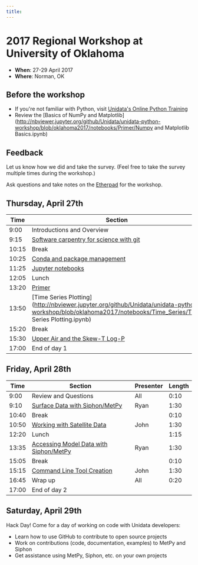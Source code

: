```yaml
---
title:
---
```

# 2017 Regional Workshop at University of Oklahoma

- **When**: 27-29 April 2017
- **Where**: Norman, OK

## Before the workshop
- If you're not familiar with Python, visit [Unidata's Online Python Training](https://unidata.github.io/online-python-training)
- Review the [Basics of NumPy and Matplotlib](http://nbviewer.jupyter.org/github/Unidata/unidata-python-workshop/blob/oklahoma2017/notebooks/Primer/Numpy and Matplotlib Basics.ipynb)

## Feedback
Let us know how we did and take the survey. (Feel free to take the survey multiple times during the workshop.)

Ask questions and take notes on the [Etherpad](https://etherpad.wikimedia.org/p/unidata-ou-workshop) for the workshop.

## Thursday, April 27th

|  Time | Section                                      | Presenter   | Length |
|--------|----------------------------------------------|----------------|-----------|
|  9:00 | Introductions and Overview                   |All         |  0:15  |
|  9:15 | [Software carpentry for science with git](https://github.com/Unidata/unidata-python-workshop/blob/oklahoma2017/presentations/git.md) | Ryan  |   1:00 |
| 10:15 | Break                                        |            |  0:10  |
| 10:25 | [Conda and package management](https://github.com/Unidata/unidata-python-workshop/blob/oklahoma2017/presentations/conda.md) | John  |  1:00  |
| 11:25 | [Jupyter notebooks](https://github.com/Unidata/unidata-python-workshop/tree/oklahoma2017/notebooks/Jupyter_Notebooks) | John        |  0:40  |
| 12:05 | Lunch                                        |            |  1:15  |
| 13:20 | [Primer](http://nbviewer.jupyter.org/github/Unidata/unidata-python-workshop/blob/oklahoma2017/notebooks/Primer/Primer.ipynb) | Ryan        |  0:30  |
| 13:50 | [Time Series Plotting](http://nbviewer.jupyter.org/github/Unidata/unidata-python-workshop/blob/oklahoma2017/notebooks/Time_Series/Time Series Plotting.ipynb) | Ryan      |  1:30  |
| 15:20 | Break                                        |             |  0:10  |
| 15:30 | [Upper Air and the Skew-T Log-P](https://github.com/Unidata/unidata-python-workshop/tree/oklahoma2017/notebooks/Skew_T) | John      |  1:30  |
| 17:00 | End of day 1                                 |             |        |

## Friday, April 28th

|  Time | Section                                      | Presenter   | Length |
|-------|----------------------------------------------|-------------|--------|
|  9:00 | Review and Questions                         | All         |  0:10  |
|  9:10 | [Surface Data with Siphon/MetPy](https://github.com/Unidata/unidata-python-workshop/tree/oklahoma2017/notebooks/Surface_Data) | Ryan      |  1:30  |
| 10:40 | Break                                        |             |  0:10  |
| 10:50 | [Working with Satellite Data](https://github.com/Unidata/unidata-python-workshop/tree/oklahoma2017/notebooks/Satellite_Data) | John      |  1:30  |
| 12:20 | Lunch                                        |             |  1:15  |
| 13:35 | [Accessing Model Data with Siphon/MetPy](https://github.com/Unidata/unidata-python-workshop/blob/oklahoma2017/notebooks/Model_Data/Siphon_Cartopy_MetPy_HRRR.ipynb)| Ryan      |  1:30  |
| 15:05 | Break                                     |           |  0:10  |
| 15:15 | [Command Line Tool Creation](https://github.com/Unidata/unidata-python-workshop/tree/oklahoma2017/notebooks/Command_Line_Tools) | John        |  1:30  |
| 16:45 | Wrap up                                      | All         |  0:20  |
| 17:00 | End of day 2                                 |             |        |

## Saturday, April 29th

Hack Day! Come for a day of working on code with Unidata developers:

* Learn how to use GitHub to contribute to open source projects
* Work on contributions (code, documentation, examples) to MetPy and Siphon
* Get assistance using MetPy, Siphon, etc. on your own projects
